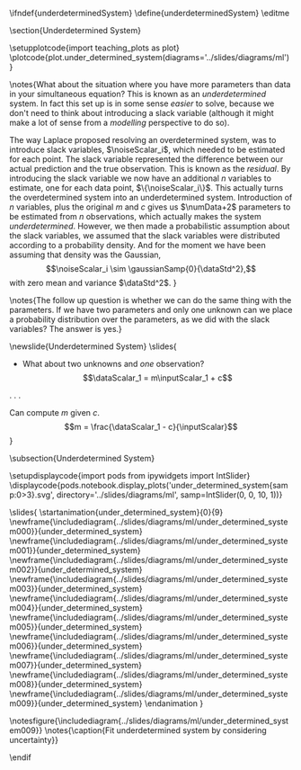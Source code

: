 \ifndef{underdeterminedSystem}
\define{underdeterminedSystem}
\editme

\section{Underdetermined System}

\setupplotcode{import teaching_plots as plot}
\plotcode{plot.under_determined_system(diagrams='../slides/diagrams/ml')}

\notes{What about the situation where you have more parameters than data in your simultaneous equation? This is known as an *underdetermined* system. In fact this set up is in some sense *easier* to solve, because we don't need to think about introducing a slack variable (although it might make a lot of sense from a *modelling* perspective to do so).

The way Laplace proposed resolving an  overdetermined system, was to introduce slack variables, $\noiseScalar_i$, which needed to be estimated for each point. The slack variable represented the difference between our actual prediction and the true observation. This is known as the *residual*. By introducing the slack variable we now have an additional $n$ variables to estimate, one for each data point, $\{\noiseScalar_i\}$. This actually turns the overdetermined system into an underdetermined system. Introduction of $n$ variables, plus the original $m$ and $c$ gives us $\numData+2$ parameters to be estimated from $n$ observations, which actually makes the system *underdetermined*. However, we then made a probabilistic assumption about the slack variables, we assumed that the slack variables were distributed according to a probability density. And for the moment we have been assuming that density was the Gaussian, 
$$\noiseScalar_i \sim \gaussianSamp{0}{\dataStd^2},$$ 
with zero mean and variance $\dataStd^2$. }

\notes{The follow up question is whether we can do the same thing with the parameters. If we have two parameters and only one unknown can we place a probability distribution over the parameters, as we did with the slack variables? The answer is yes.}


\newslide{Underdetermined System}
\slides{
* What about two unknowns and *one* observation?
  $$\dataScalar_1 =  m\inputScalar_1 + c$$

. . .

Can compute $m$ given $c$. 
$$m = \frac{\dataScalar_1 - c}{\inputScalar}$$
}

\subsection{Underdetermined System}

\setupdisplaycode{import pods
from ipywidgets import IntSlider}
\displaycode{pods.notebook.display_plots('under_determined_system{samp:0>3}.svg', 
                            directory='../slides/diagrams/ml', samp=IntSlider(0, 0, 10, 1))}

\slides{
\startanimation{under_determined_system}{0}{9}
\newframe{\includediagram{../slides/diagrams/ml/under_determined_system000}}{under_determined_system}
\newframe{\includediagram{../slides/diagrams/ml/under_determined_system001}}{under_determined_system}
\newframe{\includediagram{../slides/diagrams/ml/under_determined_system002}}{under_determined_system}
\newframe{\includediagram{../slides/diagrams/ml/under_determined_system003}}{under_determined_system}
\newframe{\includediagram{../slides/diagrams/ml/under_determined_system004}}{under_determined_system}
\newframe{\includediagram{../slides/diagrams/ml/under_determined_system005}}{under_determined_system}
\newframe{\includediagram{../slides/diagrams/ml/under_determined_system006}}{under_determined_system}
\newframe{\includediagram{../slides/diagrams/ml/under_determined_system007}}{under_determined_system}
\newframe{\includediagram{../slides/diagrams/ml/under_determined_system008}}{under_determined_system}
\newframe{\includediagram{../slides/diagrams/ml/under_determined_system009}}{under_determined_system}
\endanimation
}

\notesfigure{\includediagram{../slides/diagrams/ml/under_determined_system009}}
\notes{\caption{Fit underdetermined system by considering uncertainty}}

\endif

